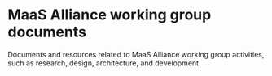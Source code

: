 # MaaS Alliance working group documents
Documents and resources related to MaaS Alliance working group activities, such as research, design, architecture, and development.
